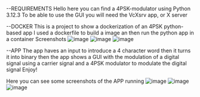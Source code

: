 --REQUIREMENTS
Hello here you can find a 4PSK-modulator using Python 3.12.3
To be able to use the GUI you will need the VcXsrv app, or X server

--DOCKER
This is a project to show a dockerization of an 4PSK python-based app
I used a dockerfile to build a image an then run the python app in a container
Screenshots
![image](https://github.com/user-attachments/assets/f2f30ac4-9d89-4506-87dc-8027fd37b3cf)
![image](https://github.com/user-attachments/assets/17fc5acf-5741-4b36-8067-2baf3e31ad61)
![image](https://github.com/user-attachments/assets/448373ca-fe35-4fa6-8de0-1400daa8deb7)

--APP
The app haves an input to introduce a 4 character word
then it turns it into binary
then the app shows a GUI with the modulation of a digital signal using a carrier signal and a 4PSK modulator to modulate the digital signal
Enjoy!

Here you can see some screenshots of the APP running
![image](https://github.com/user-attachments/assets/ade4ccb0-3f61-4f4e-9862-654f22652817)
![image](https://github.com/user-attachments/assets/2daead46-69d7-4cc4-bbbf-98b31d02695b)
![image](https://github.com/user-attachments/assets/5a8a397e-bc02-40c0-9dbb-29b534368f86)


